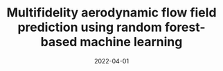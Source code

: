 ---
title: "Multifidelity aerodynamic flow field prediction using random forest-based machine learning"
date: "2022-04-01"
authors: ["J. Nagawkar", "L. Leifsson"]
publication_types: ["2"]
publication: "*Aerospace Science & Technology*"
doi: "10.1016/j.ast.2022.107449"
---